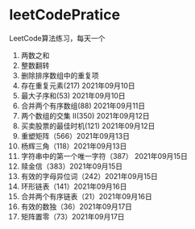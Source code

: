 # leetCodePratice
LeetCode算法练习，每天一个

1. 两数之和
2. 整数翻转
3. 删除排序数组中的重复项
4. 存在重复元素(217) 2021年09月10日
5. 最大子序和(53) 2021年09月10日
6. 合并两个有序数组(88) 2021年09月11日
7. 两个数组的交集 II(350) 2021年09月12日
8. 买卖股票的最佳时机(121) 2021年09月12日
9. 重塑矩阵（566）2021年09月13日
10. 杨辉三角（118）2021年09月13日
11. 字符串中的第一个唯一字符（387） 2021年09月15日
12. 赎金信（383）2021年09月15日
13. 有效的字母异位词（242）2021年09月15日
14. 环形链表（141）2021年09月16日
15. 合并两个有序链表（21）2021年09月16日
16. 有效的数独（36）2021年09月17日
17. 矩阵置零（73）2021年09月17日